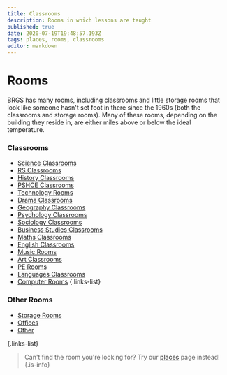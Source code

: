 ```yaml
---
title: Classrooms
description: Rooms in which lessons are taught
published: true
date: 2020-07-19T19:48:57.193Z
tags: places, rooms, classrooms
editor: markdown
---
```


# Rooms

BRGS has many rooms, including classrooms and little storage rooms that look like someone hasn't set foot in there since the 1960s (both the classrooms and storage rooms).
Many of these rooms, depending on the building they reside in, are either miles above or below the ideal temperature.

###  Classrooms
- [Science Classrooms](/groups/rooms/science)
- [RS Classrooms](/groups/rooms/rs)
- [History Classrooms](/groups/rooms/history)
- [PSHCE Classrooms](/groups/rooms/pshce)
- [Technology Rooms](/groups/rooms/technology)
- [Drama Classrooms](/groups/rooms/drama)
- [Geography Classrooms](/groups/rooms/geography)
- [Psychology Classrooms](/groups/rooms/psychology)
- [Sociology Classrooms](/groups/rooms/sociology)
- [Business Studies Classrooms](/groups/rooms/business-studies)
- [Maths Classrooms](/groups/rooms/maths)
- [English Classrooms](/groups/rooms/english)
- [Music Rooms](/groups/rooms/music)
- [Art Classrooms](/groups/rooms/art)
- [PE Rooms](/groups/rooms/pe)
- [Languages Classrooms](/groups/rooms/languages)
- [Computer Rooms](/groups/rooms/computing)
{.links-list}

### Other Rooms
- [Storage Rooms](/groups/rooms/storage-rooms)
- [Offices](/groups/rooms/offices)
- [Other](/groups/rooms/other)

{.links-list}

> Can't find the room you're looking for? Try our [places](/groups/places) page instead!
{.is-info}